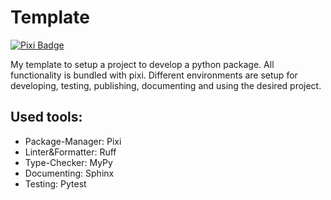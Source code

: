 # Template

[![Pixi Badge](https://img.shields.io/endpoint?url=https://raw.githubusercontent.com/prefix-dev/pixi/main/assets/badge/v0.json)](https://pixi.sh)
<!-- [![Test](https://github.tik.uni-stuttgart.de/DAE/molten/actions/workflows/pytest.yml/badge.svg?branch=main&event=push)](https://github.tik.uni-stuttgart.de/DAE/molten/actions/workflows/pytest.yml)
[![Docs](https://github.tik.uni-stuttgart.de/DAE/molten/actions/workflows/docs.yml/badge.svg?branch=main&event=push)](https://github.tik.uni-stuttgart.de/DAE/molten/actions/workflows/docs.yml) -->

My template to setup a project to develop a python package.
All functionality is bundled with pixi.
Different environments are setup for developing, testing, publishing, documenting and using the desired project.


## Used tools:

- Package-Manager: Pixi
- Linter&Formatter: Ruff
- Type-Checker: MyPy
- Documenting: Sphinx
- Testing: Pytest